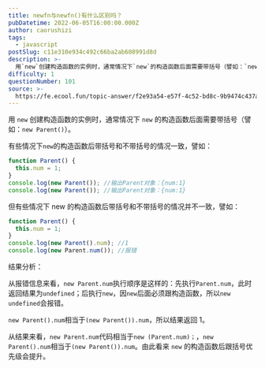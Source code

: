 ```yaml
---
title: newfn与newfn()有什么区别吗？
pubDatetime: 2022-06-05T16:00:00.000Z
author: caorushizi
tags:
  - javascript
postSlug: c11e310e934c492c66ba2ab608991d8d
description: >-
  用`new`创建构造函数的实例时，通常情况下`new`的构造函数后面需要带括号（譬如：`newParent()`）。有些情况下`new`的构造函数后带括号和不带括号的情况一致，譬如：```jsfunc
difficulty: 1
questionNumber: 101
source: >-
  https://fe.ecool.fun/topic-answer/f2e93a54-e57f-4c52-bd8c-9b9474c437ac?orderBy=updateTime&order=desc&tagId=10
---
```


用 `new` 创建构造函数的实例时，通常情况下 `new` 的构造函数后面需要带括号（譬如：`new Parent()`）。

有些情况下`new`的构造函数后带括号和不带括号的情况一致，譬如：

```js
function Parent() {
  this.num = 1;
}
console.log(new Parent()); //输出Parent对象：{num:1}
console.log(new Parent()); //输出Parent对象：{num:1}
```

但有些情况下 new 的构造函数后带括号和不带括号的情况并不一致，譬如：

```js
function Parent() {
  this.num = 1;
}
console.log(new Parent().num); //1
console.log(new Parent.num()); //报错
```

结果分析：

从报错信息来看，`new Parent.num`执行顺序是这样的：先执行`Parent.num`，此时返回结果为`undefined`；后执行`new`，因`new`后面必须跟构造函数，所以`new undefined`会报错。

`new Parent().num`相当于`(new Parent()).num`，所以结果返回 1。

从结果来看，`new Parent.num`代码相当于`new (Parent.num)；`，`new Parent().num`相当于`(new Parent()).num`。由此看来 `new` 的构造函数后跟括号优先级会提升。
